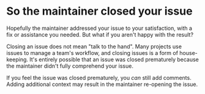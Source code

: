 # So the maintainer closed your issue

Hopefully the maintainer addressed your issue to your satisfaction, with a fix or assistance you needed.
But what if you aren't happy with the result?

Closing an issue does not mean "talk to the hand".
Many projects use issues to manage a team's workflow, and closing issues is a form of house-keeping.
It's entirely possible that an issue was closed prematurely because the maintainer didn't fully comprehend your issue.

If you feel the issue was closed prematurely, you *can* still add comments.
Adding additional context may result in the maintainer re-opening the issue.
